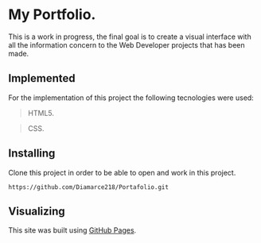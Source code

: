 # My Portfolio.
This is a work in progress, the final goal is to create a visual interface with all the information concern to the Web Developer projects that has been made.

## Implemented
For the implementation of this project the following tecnologies were used:
>HTML5.

>CSS.

## Installing
Clone this project in order to be able to open and work in this project.
```
https://github.com/Diamarce218/Portafolio.git
```

## Visualizing

This site was built using [GitHub Pages](https://diamarce218.github.io/Portafolio/).
